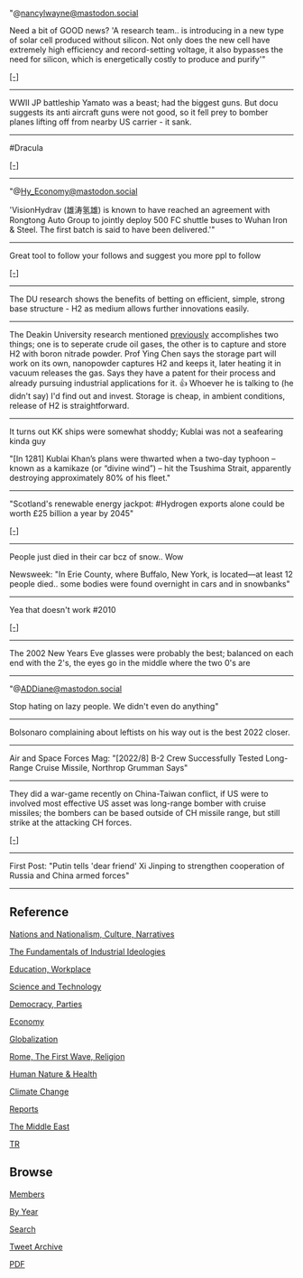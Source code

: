 


"@nancylwayne@mastodon.social

Need a bit of GOOD news? 'A research team.. is introducing in a new
type of solar cell produced without silicon. Not only does the new
cell have extremely high efficiency and record-setting voltage, it
also bypasses the need for silicon, which is energetically costly to
produce and purify'"

[[-]](https://mastodon.social/@nancylwayne/109586426673732016)

---

WWII JP battleship Yamato was a beast; had the biggest guns. But docu
suggests its anti aircraft guns were not good, so it fell prey to
bomber planes lifting off from nearby US carrier - it sank.

---

\#Dracula

[[-]](https://pbs.twimg.com/media/E68nSX1VUAABodE?format=jpg&name=small)

---

"@Hy_Economy@mastodon.social

'VisionHydrav (雄涛氢雄) is known to have reached an agreement with
Rongtong Auto Group to jointly deploy 500 FC shuttle buses to Wuhan
Iron & Steel. The first batch is said to have been delivered.'"

---

Great tool to follow your follows and suggest you more ppl to follow

[[-]](https://followgraph.vercel.app/)

---

The DU research shows the benefits of betting on efficient, simple,
strong base structure - H2 as medium allows further innovations
easily. 

---

The Deakin University research mentioned [previously](2022/02/h2-boron-nitrade.html)
accomplishes two things; one is to seperate crude oil gases, the other
is to capture and store H2 with boron nitrade powder. Prof Ying Chen
says the storage part will work on its own, nanopowder captures H2 and keeps it,
later heating it in vacuum releases the gas. Says they have a patent for
their process and already pursuing industrial applications for it. 👍
Whoever he is talking to (he didn't say) I'd find out and invest. Storage
is cheap, in ambient conditions, release of H2 is straightforward.

---

It turns out KK ships were somewhat shoddy; Kublai was not a
seafearing kinda guy

"[In 1281] Kublai Khan’s plans were thwarted when a two-day typhoon –
known as a kamikaze (or “divine wind”) – hit the Tsushima Strait,
apparently destroying approximately 80% of his fleet."

---

"Scotland's renewable energy jackpot: \#Hydrogen exports alone could be
worth £25 billion a year by 2045"

[[-]](https://www.edinburghnews.scotsman.com/news/opinion/columnists/scotlands-renewable-energy-jackpot-hydrogen-exports-alone-could-be-worth-ps25-billion-a-year-by-2045-angus-robertson-3965057)

---

People just died in their car bcz of snow.. Wow

Newsweek: "In Erie County, where Buffalo, New York, is located—at
least 12 people died.. some bodies were found overnight in cars and in
snowbanks"

---

Yea that doesn't work \#2010

[[-]](https://pbs.twimg.com/media/FlSp0_OWAAgRDao?format=jpg&name=small)

---

The 2002 New Years Eve glasses were probably the best; balanced on
each end with the 2's, the eyes go in the middle where the two 0's are

---

"@ADDiane@mastodon.social

Stop hating on lazy people. We didn't even do anything"

---

Bolsonaro complaining about leftists on his way out is the best 2022
closer.

---

Air and Space Forces Mag: "[2022/8] B-2 Crew Successfully Tested
Long-Range Cruise Missile, Northrop Grumman Says"

---

They did a war-game recently on China-Taiwan conflict, if US were to
involved most effective US asset was long-range bomber with cruise
missiles; the bombers can be based outside of CH missile range, but
still strike at the attacking CH forces.

[[-]](https://youtu.be/-q_GktDcqX4?t=735)

---

First Post: "Putin tells 'dear friend' Xi Jinping to strengthen
cooperation of Russia and China armed forces"

---

## Reference

[Nations and Nationalism, Culture, Narratives](2013/02/nations-and-nationalism.html)

[The Fundamentals of Industrial Ideologies](2011/04/fundamentals-of-industrial-ideologies.html)

[Education, Workplace](2017/09/education-workplace.html)

[Science and Technology](2018/09/science-technology.html)

[Democracy, Parties](2016/11/democracy.html)

[Economy](2018/05/economy.html)

[Globalization](2018/09/globalization.html)

[Rome, The First Wave, Religion](2017/12/rome.html)

[Human Nature & Health](2020/07/human-nature.html)

[Climate Change](2018/12/climate.html)

[Reports](2019/05/reports.html)

[The Middle East](2019/07/middleeast.html)

[TR](../tr)

## Browse

[Members](2022/08/members.html)

[By Year](years.html)

[Search](search.html)

[Tweet Archive](tweets/index.html)

[PDF](https://drive.google.com/uc?export=view&id=1FSi-1MnqXVq_PVTEXzzflwN8-7h92N_R)

